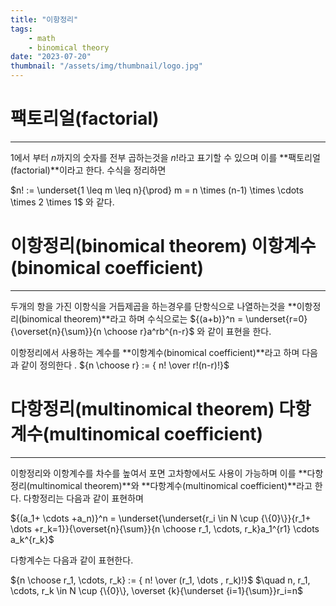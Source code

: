 ```yaml
---
title: "이항정리"
tags:
    - math
    - binomical theory
date: "2023-07-20"
thumbnail: "/assets/img/thumbnail/logo.jpg"
---
```


# **팩토리얼(factorial)**
---
1에서 부터 $n$까지의 숫자를 전부 곱하는것을 $n!$라고 표기할 수 있으며 이를 **팩토리얼(factorial)**이라고 한다. 수식을 정리하면

$n! := \underset{1 \leq m \leq n}{\prod} m = n \times (n-1) \times \cdots \times 2 \times 1$ 와 같다.  

# **이항정리(binomical theorem) 이항계수(binomical coefficient)**
---
두개의 항을 가진 이항식을 거듭제곱을 하는경우를 단항식으로 나열하는것을 **이항정리(binomical theorem)**라고 하며 수식으로는 ${(a+b)}^n = \underset{r=0}{\overset{n}{\sum}}{n \choose r}a^rb^{n-r}$ 와 같이 표현을 한다.

이항정리에서 사용하는 계수를 **이항계수(binomical coefficient)**라고 하며 다음과 같이 정의한다 . ${n \choose r} := { n! \over r!(n-r)!}$  

# **다항정리(multinomical theorem) 다항계수(multinomical coefficient)**
---
이항정리와 이항계수를 차수를 높여서 포면 고차항에서도 사용이 가능하며 이를 **다항정리(multinomical theorem)**와 **다항계수(multinomical coefficient)**라고 한다. 다항정리는 다음과 같이 표현하며 

${(a_1+ \cdots +a_n)}^n = \underset{\underset{r_i \in N \cup {\{0}\}}{r_1+ \dots +r_k=1}}{\overset{n}{\sum}}{n \choose r_1, \cdots, r_k}a_1^{r1} \cdots a_k^{r_k}$

다항계수는 다음과 같이 표현한다.

${n \choose r_1, \cdots, r_k} := { n! \over (r_1, \dots , r_k)!}$
  $\quad n, r_1, \cdots, r_k \in N \cup {\{0}\}, \overset {k}{\underset {i=1}{\sum}}r_i=n$  
